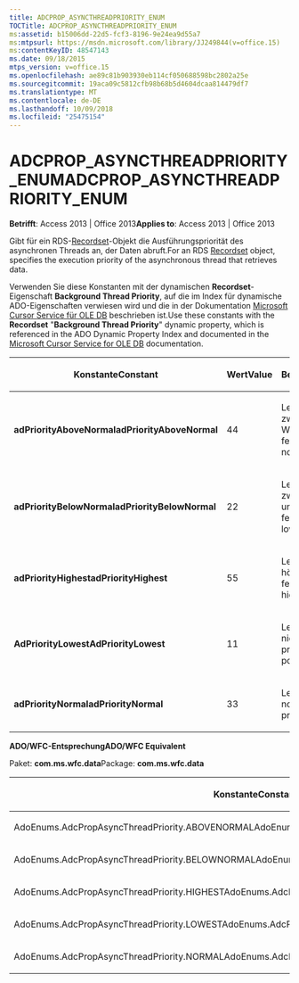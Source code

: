 ```yaml
---
title: ADCPROP_ASYNCTHREADPRIORITY_ENUM
TOCTitle: ADCPROP_ASYNCTHREADPRIORITY_ENUM
ms:assetid: b15006dd-22d5-fcf3-8196-9e24ea9d55a7
ms:mtpsurl: https://msdn.microsoft.com/library/JJ249844(v=office.15)
ms:contentKeyID: 48547143
ms.date: 09/18/2015
mtps_version: v=office.15
ms.openlocfilehash: ae89c81b903930eb114cf050688598bc2802a25e
ms.sourcegitcommit: 19aca09c5812cfb98b68b5d4604dcaa814479df7
ms.translationtype: MT
ms.contentlocale: de-DE
ms.lasthandoff: 10/09/2018
ms.locfileid: "25475154"
---
```

# <a name="adcpropasyncthreadpriorityenum"></a><span data-ttu-id="c4b54-102">ADCPROP\_ASYNCTHREADPRIORITY\_ENUM</span><span class="sxs-lookup"><span data-stu-id="c4b54-102">ADCPROP\_ASYNCTHREADPRIORITY\_ENUM</span></span>

<span data-ttu-id="c4b54-103">**Betrifft**: Access 2013 | Office 2013</span><span class="sxs-lookup"><span data-stu-id="c4b54-103">**Applies to**: Access 2013 | Office 2013</span></span>

<span data-ttu-id="c4b54-104">Gibt für ein RDS-[Recordset](recordset-object-ado.md)-Objekt die Ausführungspriorität des asynchronen Threads an, der Daten abruft.</span><span class="sxs-lookup"><span data-stu-id="c4b54-104">For an RDS [Recordset](recordset-object-ado.md) object, specifies the execution priority of the asynchronous thread that retrieves data.</span></span>

<span data-ttu-id="c4b54-105">Verwenden Sie diese Konstanten mit der dynamischen **Recordset**-Eigenschaft **Background Thread Priority**, auf die im Index für dynamische ADO-Eigenschaften verwiesen wird und die in der Dokumentation [Microsoft Cursor Service für OLE DB](microsoft-cursor-service-for-ole-db-ado-service-component.md) beschrieben ist.</span><span class="sxs-lookup"><span data-stu-id="c4b54-105">Use these constants with the **Recordset** "**Background Thread Priority**" dynamic property, which is referenced in the ADO Dynamic Property Index and documented in the [Microsoft Cursor Service for OLE DB](microsoft-cursor-service-for-ole-db-ado-service-component.md) documentation.</span></span>

<table>
<colgroup>
<col style="width: 33%" />
<col style="width: 33%" />
<col style="width: 33%" />
</colgroup>
<thead>
<tr class="header">
<th><p><span data-ttu-id="c4b54-106">Konstante</span><span class="sxs-lookup"><span data-stu-id="c4b54-106">Constant</span></span></p></th>
<th><p><span data-ttu-id="c4b54-107">Wert</span><span class="sxs-lookup"><span data-stu-id="c4b54-107">Value</span></span></p></th>
<th><p><span data-ttu-id="c4b54-108">Beschreibung</span><span class="sxs-lookup"><span data-stu-id="c4b54-108">Description</span></span></p></th>
</tr>
</thead>
<tbody>
<tr class="odd">
<td><p><span data-ttu-id="c4b54-109"><strong>adPriorityAboveNormal</strong></span><span class="sxs-lookup"><span data-stu-id="c4b54-109"><strong>adPriorityAboveNormal</strong></span></span></p></td>
<td><p><span data-ttu-id="c4b54-110">4</span><span class="sxs-lookup"><span data-stu-id="c4b54-110">4</span></span></p></td>
<td><p><span data-ttu-id="c4b54-111">Legt die Priorität zwischen dem normalen Wert und dem Höchstwert fest.</span><span class="sxs-lookup"><span data-stu-id="c4b54-111">Sets priority between normal and highest.</span></span></p></td>
</tr>
<tr class="even">
<td><p><span data-ttu-id="c4b54-112"><strong>adPriorityBelowNormal</strong></span><span class="sxs-lookup"><span data-stu-id="c4b54-112"><strong>adPriorityBelowNormal</strong></span></span></p></td>
<td><p><span data-ttu-id="c4b54-113">2</span><span class="sxs-lookup"><span data-stu-id="c4b54-113">2</span></span></p></td>
<td><p><span data-ttu-id="c4b54-114">Legt die Priorität zwischen dem niedrigsten und dem normalen Wert fest.</span><span class="sxs-lookup"><span data-stu-id="c4b54-114">Sets priority between lowest and normal.</span></span></p></td>
</tr>
<tr class="odd">
<td><p><span data-ttu-id="c4b54-115"><strong>adPriorityHighest</strong></span><span class="sxs-lookup"><span data-stu-id="c4b54-115"><strong>adPriorityHighest</strong></span></span></p></td>
<td><p><span data-ttu-id="c4b54-116">5</span><span class="sxs-lookup"><span data-stu-id="c4b54-116">5</span></span></p></td>
<td><p><span data-ttu-id="c4b54-117">Legt die Priorität auf den höchst möglichen Wert fest.</span><span class="sxs-lookup"><span data-stu-id="c4b54-117">Sets priority to the highest possible.</span></span></p></td>
</tr>
<tr class="even">
<td><p><span data-ttu-id="c4b54-118"><strong>AdPriorityLowest</strong></span><span class="sxs-lookup"><span data-stu-id="c4b54-118"><strong>AdPriorityLowest</strong></span></span></p></td>
<td><p><span data-ttu-id="c4b54-119">1</span><span class="sxs-lookup"><span data-stu-id="c4b54-119">1</span></span></p></td>
<td><p><span data-ttu-id="c4b54-120">Legt die Priorität auf den niedrigsten Wert fest.</span><span class="sxs-lookup"><span data-stu-id="c4b54-120">Sets priority to the lowest possible.</span></span></p></td>
</tr>
<tr class="odd">
<td><p><span data-ttu-id="c4b54-121"><strong>adPriorityNormal</strong></span><span class="sxs-lookup"><span data-stu-id="c4b54-121"><strong>adPriorityNormal</strong></span></span></p></td>
<td><p><span data-ttu-id="c4b54-122">3</span><span class="sxs-lookup"><span data-stu-id="c4b54-122">3</span></span></p></td>
<td><p><span data-ttu-id="c4b54-123">Legt die Priorität auf den normalen Wert fest.</span><span class="sxs-lookup"><span data-stu-id="c4b54-123">Sets priority to normal.</span></span></p></td>
</tr>
</tbody>
</table>


<span data-ttu-id="c4b54-124">**ADO/WFC-Entsprechung**</span><span class="sxs-lookup"><span data-stu-id="c4b54-124">**ADO/WFC Equivalent**</span></span>

<span data-ttu-id="c4b54-125">Paket: **com.ms.wfc.data**</span><span class="sxs-lookup"><span data-stu-id="c4b54-125">Package: **com.ms.wfc.data**</span></span>

<table>
<colgroup>
<col style="width: 100%" />
</colgroup>
<thead>
<tr class="header">
<th><p><span data-ttu-id="c4b54-126">Konstante</span><span class="sxs-lookup"><span data-stu-id="c4b54-126">Constant</span></span></p></th>
</tr>
</thead>
<tbody>
<tr class="odd">
<td><p><span data-ttu-id="c4b54-127">AdoEnums.AdcPropAsyncThreadPriority.ABOVENORMAL</span><span class="sxs-lookup"><span data-stu-id="c4b54-127">AdoEnums.AdcPropAsyncThreadPriority.ABOVENORMAL</span></span></p></td>
</tr>
<tr class="even">
<td><p><span data-ttu-id="c4b54-128">AdoEnums.AdcPropAsyncThreadPriority.BELOWNORMAL</span><span class="sxs-lookup"><span data-stu-id="c4b54-128">AdoEnums.AdcPropAsyncThreadPriority.BELOWNORMAL</span></span></p></td>
</tr>
<tr class="odd">
<td><p><span data-ttu-id="c4b54-129">AdoEnums.AdcPropAsyncThreadPriority.HIGHEST</span><span class="sxs-lookup"><span data-stu-id="c4b54-129">AdoEnums.AdcPropAsyncThreadPriority.HIGHEST</span></span></p></td>
</tr>
<tr class="even">
<td><p><span data-ttu-id="c4b54-130">AdoEnums.AdcPropAsyncThreadPriority.LOWEST</span><span class="sxs-lookup"><span data-stu-id="c4b54-130">AdoEnums.AdcPropAsyncThreadPriority.LOWEST</span></span></p></td>
</tr>
<tr class="odd">
<td><p><span data-ttu-id="c4b54-131">AdoEnums.AdcPropAsyncThreadPriority.NORMAL</span><span class="sxs-lookup"><span data-stu-id="c4b54-131">AdoEnums.AdcPropAsyncThreadPriority.NORMAL</span></span></p></td>
</tr>
</tbody>
</table>

